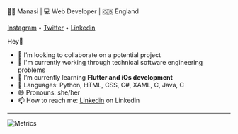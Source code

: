 <!--<div align='center'>-->
  👩‍💻 Manasi | 💻 Web Developer | 🇬🇧 England 

  [Instagram](https://www.instagram.com/m4nasi/) • [Twitter](https://twitter.com/m4nasi) • [Linkedin](https://linkedin.com/in/manasi-mehta11)

Hey👋
- 🔭 I’m looking to collaborate on a potential project
- 🎈 I'm currently working through technical software engineering problems
- 🌱 I’m currently learning **Flutter and iOs development**
- 💬 Languages: Python, HTML, CSS, C#, XAML, C, Java, C
- 😄 Pronouns: she/her
- 📫 How to reach me: [Linkedin](https://linkedin.com/in/manasi-mehta11) on Linkedin
 <!-- - 👯 I’m looking to collaborate on a potential project -->
  <hr>
  <!--<img align="centre" src="https://github-readme-stats.vercel.app/api?username=m4nasi&theme=dark&show_icons=true" /> -->
  <!--<img align="centre" src="https://github-readme-stats.vercel.app/api/top-langs/?username=m4nasi&layout=compact" />-->
  <!--**m4nasi/m4nasi** is a ✨ _special_ ✨ repository because its `README.md` (this file) appears on your GitHub profile.-->

  ![Metrics](https://metrics.lecoq.io/m4nasi?template=classic&base.header=0&base.activity=0&base.community=0&base.repositories=0&base.metadata=0&languages=1&config.timezone=Europe%2FLondon&config.animated=true)

<!--
<hr> 
<br>
✰ Statistics provided by [lowlighter/metrics](https://github.com/lowlighter/metrics#%EF%B8%8F-languages)
-->
